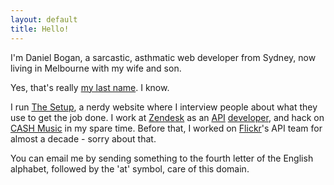 ```yaml
---
layout: default
title: Hello!
---
```


I'm Daniel Bogan, a sarcastic, asthmatic web developer from Sydney, now living in Melbourne with my wife and son.

Yes, that's really [my last name](https://en.wikipedia.org/wiki/Bogan "The Wikipedia entry for Bogan."). I know.

I run [The Setup](https://usesthis.com/ "A nerdy interview site."), a nerdy website where I interview people about what they use to get the job done. I work at [Zendesk](https://www.zendesk.com "Awesome customer support software.") as an [API](https://developer.zendesk.com/rest_api "The Zendesk API.") [developer](https://github.com/waferbaby/ "My GitHub account."), and hack on [CASH Music](http://cashmusic.org/ "Open-source music tools.") in my spare time. Before that, I worked on [Flickr](https://flickr.com/ "A photo sharing website.")'s API team for almost a decade - sorry about that.

You can email me by sending something to the fourth letter of the English alphabet, followed by the 'at' symbol, care of this domain.